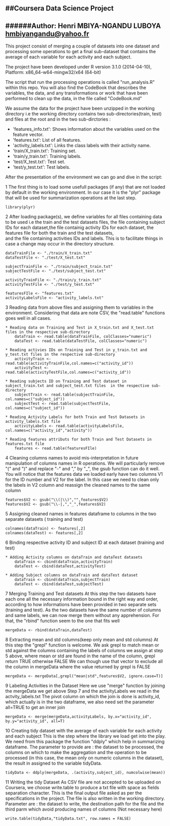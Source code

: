 ##Coursera Data Science Project
-------------------------------

######Author: Henri MBIYA-NGANDU LUBOYA <hmbiyangandu@yahoo.fr>
------
This project consist of merging a couple of datasets into one dataset and processing some operations 
to get a final sub-dataset that contains the average of each variable for each activity and each subject. 

The project have been developed under R version 3.1.0 (2014-04-10), Platform: x86_64-w64-mingw32/x64 (64-bit)

The script that run the processing operations is called "run_analysis.R" within this repo.
You will also find the CodeBook that describes the variables, the data, and any transformations 
or work that have been performed to clean up the data, in the file called "CodeBook.md"

We assume the data for the project have been unzipped in the working directory i.e the working directory 
contains two sub-directories(train, test) and files at the root and in the two sub-dirctories :

* 'features_info.txt': Shows information about the variables used on the feature vector.
* 'features.txt': List of all features.
* 'activity_labels.txt': Links the class labels with their activity name.
* 'train/X_train.txt': Training set.
* 'train/y_train.txt': Training labels.
* 'test/X_test.txt': Test set.
* 'test/y_test.txt': Test labels.

After the presentation of the environment we can go and dive in the script:

1 The first thing is to load some usefull packages (if any) that are not loaded by default in the working environment. 
In our case it is the "plyr" package that will be used for summarization operations at the last step.

	library(plyr)

2 After loading package(s), we define variables for all files containing data to be used i.e the train and the test datasets files,
the file containing subject IDs for each dataset,the file containig activity IDs for each dataset, the features file for both the train and the test datasets,  
and the file containing activities IDs and labels. This is to facilitate things in case a change may occur in the directory structure.

	dataTrainFile <- "./train/X_train.txt"
	dataTestFile <- "./test/X_test.txt"

	subjectTrainFile <- "./train/subject_train.txt"
	subjectTestFile <- "./test/subject_test.txt"

	activityTrainFile <- "./train/y_train.txt"
	activityTestFile <- "./test/y_test.txt"

	featuresFIle <- "features.txt"
	activityLabelsFile <- "activity_labels.txt"

3 Reading data from above files and assigning them to variables in the environment.
Considering that data are note CSV, the "read.table" functions goes well in all cases.

	* Reading data on Training and Test in X_train.txt and X_test.txt files in the respective sub-directory
		dataTrain <- read.table(dataTrainFile, colClasses="numeric")
		dataTest <- read.table(dataTestFile, colClasses="numeric")

	* Reading activies IDs on Training and Test in y_train.txt and y_test.txt files in the respective sub-directory
		activityTrain <- read.table(activityTrainFile,col.names=c("activity_id"))
		activityTest <- read.table(activityTestFile,col.names=c("activity_id"))

	* Reading subjects ID on Training and Test dataset in subject_train.txt and subject_test.txt files  in the respective sub-directory
		subjectTrain <- read.table(subjectTrainFile, col.names=c("subject_id"))
		subjectTest <- read.table(subjectTestFile, col.names=c("subject_id"))

	* Reading Activity Labels for both Train and Test Datasets in activity_labels.txt file
		activityLabels <- read.table(activityLabelsFile, col.names=c("activity_id","activity"))

	* Reading features attributs for both Train and Test Datasets in features.txt file
		features <- read.table(featuresFIle)

4 Cleaning columns names to avoid mis-interpretation in future manipulation of columns names in R operations.
We will particularly remove "(" and ")" and replace "-" and "," by "_", the gsub function can do it well.
You will notice that the features data we loaded early have two columns V1 for the ID number and V2 for the label.
In this case we need to clean only the labels in V2 column and reassign the cleaned names to the same column

	features$V2 <- gsub("\\(|\\)","",features$V2)
	features$V2 <- gsub("\\-|,","_",features$V2)

5 Assigning cleaned names in features dataframe to columns in the two separate datasets ( training and test)

	colnames(dataTrain) <- features[,2]
	colnames(dataTest) <- features[,2]

6 Binding respective activity ID and subject ID at each dataset (training and test)

	* Adding Activity columns on dataTrain and dataTest datasets
		dataTrain <- cbind(dataTrain,activityTrain)
		dataTest <- cbind(dataTest,activityTest)

	* Adding Subject columns on dataTrain and dataTest dataset
		dataTrain <- cbind(dataTrain,subjectTrain)
		dataTest <- cbind(dataTest,subjectTest)

7 Merging Training and Test datasets
At this step the two datasets have each one all the necessary information bound in the right way and order,
according to how informations have been provided in two separate sets (training and test). As the two datasets have 
the same number of columns and same labels, we can now merge them without any apprehension. 
For that, the "rbind" function seem to the one that fits well

	mergeData <- rbind(dataTrain,dataTest)

8 Extracting mean and std columns(keep only mean and std columns)
At this step the "grepl" function is welcome. We ask grepl to match mean or std against the columns containing the labels of 
columns we assign at step 5 above, where mean or std are found in the name of the column, grepl return TRUE otherwise FALSE
We can though use that vector to exclude all the column in mergeData where the value returned by grepl is FALSE

	mergeData <- mergeData[,grepl("mean|std",features$V2, ignore.case=T)]

9 Labeling Activities in the Dataset
Here we use "merge" function by joining the mergeData we get above Step 7 and the activityLabels we read in the actvity_labels.txt
The pivot column on which the join is done is activity_id, which actually is in the two dataframe, we also need set the parameter all=TRUE
to get an inner join

	mergeData <- merge(mergeData,activityLabels, by.x="activity_id", by.y="activity_id", all=T)

10 Creating tidy dataset with the average of each variable for each activity and each subject
This is the step where the library we load get into the play. We need from this package the function "ddply" which help in summarizing
dataframe. The parameter to provide are : the dataset to be processed, the columns on which to make the aggregation and the operation to
be processed (in this case, the mean only on numeric columns in the dataset), the result in assigned to the variable tidyData.

	tidyData <- ddply(mergeData, .(activity,subject_id), numcolwise(mean))
	
11 Writing the tidy Dataset
As CSV file are not accepted to be uploaded on Coursera, we choose write.table to produce a txt file with space as fields separation character.
This is the final output file asked as per the specifications in the project. The file is also written in the working directory.
Parameter are : the dataset to write, the destination path for the file and the third parm which avoid producing names of columns (Not necessary here) 
	
	write.table(tidyData,"tidyData.txt", row.names = FALSE)